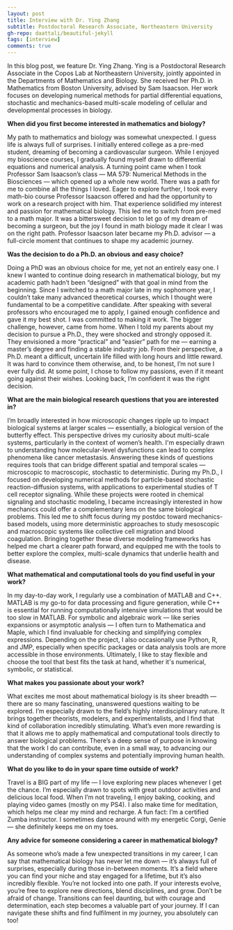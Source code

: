 ```yaml
---
layout: post
title: Interview with Dr. Ying Zhang
subtitle: Postdoctoral Research Associate, Northeastern University
gh-repo: daattali/beautiful-jekyll
tags: [interview]
comments: true
---
```


In this blog post, we feature Dr. Ying Zhang. Ying is a Postdoctoral Research Associate in the Copos Lab at Northeastern University, jointly appointed in the Departments of Mathematics and Biology. She received her Ph.D. in Mathematics from Boston University, advised by Sam Isaacson. Her work focuses on developing numerical methods for partial differential equations, stochastic and mechanics-based multi-scale modeling of cellular and developmental processes in biology.

<!--<p align="center"><img src="/uploads/blog_images/martina_perez/simon_photo.jpg" alt="" style="display: block; margin-left: auto; margin-right: auto; width: 100%;" /></p>-->

**When did you first become interested in mathematics and biology?**

My path to mathematics and biology was somewhat unexpected. I guess life is always full of surprises. I initially entered college as a pre-med student, dreaming of becoming a cardiovascular surgeon. While I enjoyed my bioscience courses, I gradually found myself drawn to differential equations and numerical analysis. A turning point came when I took Professor Sam Isaacson’s class — MA 579: Numerical Methods in the Biosciences — which opened up a whole new world. There was a path for me to combine all the things I loved.
Eager to explore further, I took every math-bio course Professor Isaacson offered and had the opportunity to work on a research project with him. That experience solidified my interest and passion for mathematical biology. This led me to switch from pre-med to a math major. It was a bittersweet decision to let go of my dream of becoming a surgeon, but the joy I found in math biology made it clear I was on the right path. Professor Isaacson later became my Ph.D. advisor — a full-circle moment that continues to shape my academic journey.

**Was the decision to do a Ph.D. an obvious and easy choice?**

Doing a PhD was an obvious choice for me, yet not an entirely easy one. I knew I wanted to continue doing research in mathematical biology, but my academic path hadn’t been “designed” with that goal in mind from the beginning. Since I switched to a math major late in my sophomore year, I couldn’t take many advanced theoretical courses, which I thought were fundamental to be a competitive candidate. After speaking with several professors who encouraged me to apply, I gained enough confidence and gave it my best shot. I was committed to making it work.
The bigger challenge, however, came from home. When I told my parents about my decision to pursue a Ph.D., they were shocked and strongly opposed it. They envisioned a more “practical” and “easier” path for me — earning a master’s degree and finding a stable industry job. From their perspective, a Ph.D. meant a difficult, uncertain life filled with long hours and little reward. It was hard to convince them otherwise, and, to be honest, I’m not sure I ever fully did. At some point, I chose to follow my passions, even if it meant going against their wishes. Looking back, I’m confident it was the right decision.

**What are the main biological research questions that you are interested in?**

I’m broadly interested in how microscopic changes ripple up to impact biological systems at larger scales — essentially, a biological version of the butterfly effect. This perspective drives my curiosity about multi-scale systems, particularly in the context of women’s health. I'm especially drawn to understanding how molecular-level dysfunctions can lead to complex phenomena like cancer metastasis.
Answering these kinds of questions requires tools that can bridge different spatial and temporal scales — microscopic to macroscopic, stochastic to deterministic. During my Ph.D., I focused on developing numerical methods for particle-based stochastic reaction-diffusion systems, with applications to experimental studies of T cell receptor signaling. While these projects were rooted in chemical signaling and stochastic modeling, I became increasingly interested in how mechanics could offer a complementary lens on the same biological problems. This led me to shift focus during my postdoc toward mechanics-based models, using more deterministic approaches to study mesoscopic and macroscopic systems like collective cell migration and blood coagulation. Bringing together these diverse modeling frameworks has helped me chart a clearer path forward, and equipped me with the tools to better explore the complex, multi-scale dynamics that underlie health and disease.

**What mathematical and computational tools do you find useful in your work?**

In my day-to-day work, I regularly use a combination of MATLAB and C++. MATLAB is my go-to for data processing and figure generation, while C++ is essential for running computationally intensive simulations that would be too slow in MATLAB.
For symbolic and algebraic work — like series expansions or asymptotic analysis — I often turn to Mathematica and Maple, which I find invaluable for checking and simplifying complex expressions. Depending on the project, I also occasionally use Python, R, and JMP, especially when specific packages or data analysis tools are more accessible in those environments.
Ultimately, I like to stay flexible and choose the tool that best fits the task at hand, whether it's numerical, symbolic, or statistical.

**What makes you passionate about your work?**

What excites me most about mathematical biology is its sheer breadth — there are so many fascinating, unanswered questions waiting to be explored. I’m especially drawn to the field’s highly interdisciplinary nature. It brings together theorists, modelers, and experimentalists, and I find that kind of collaboration incredibly stimulating. What’s even more rewarding is that it allows me to apply mathematical and computational tools directly to answer biological problems. There’s a deep sense of purpose in knowing that the work I do can contribute, even in a small way, to advancing our understanding of complex systems and potentially improving human health.

**What do you like to do in your spare time outside of work?**

Travel is a BIG part of my life — I love exploring new places whenever I get the chance. I’m especially drawn to spots with great outdoor activities and delicious local food. When I’m not traveling, I enjoy baking, cooking, and playing video games (mostly on my PS4). I also make time for meditation, which helps me clear my mind and recharge.
A fun fact: I’m a certified Zumba instructor. I sometimes dance around with my energetic Corgi, Genie — she definitely keeps me on my toes.

**Any advice for someone considering a career in mathematical biology?**

As someone who’s made a few unexpected transitions in my career, I can say that mathematical biology has never let me down — it’s always full of surprises, especially during those in-between moments. It’s a field where you can find your niche and stay engaged for a lifetime, but it’s also incredibly flexible. You’re not locked into one path. If your interests evolve, you’re free to explore new directions, blend disciplines, and grow. Don’t be afraid of change. Transitions can feel daunting, but with courage and determination, each step becomes a valuable part of your journey. If I can navigate these shifts and find fulfilment in my journey, you absolutely can too!
